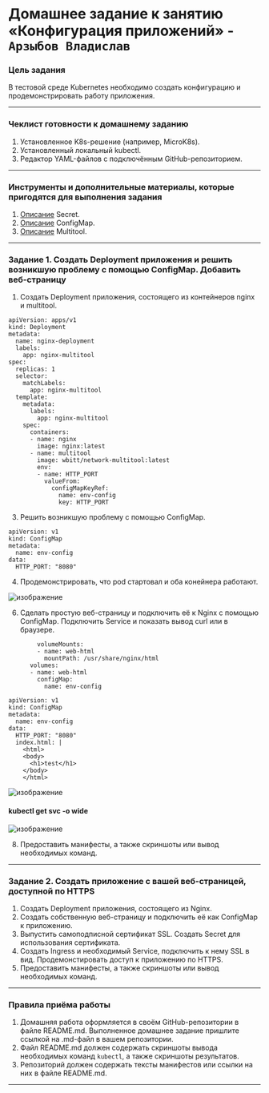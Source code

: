 # Домашнее задание к занятию «Конфигурация приложений» - `Арзыбов Владислав`

### Цель задания

В тестовой среде Kubernetes необходимо создать конфигурацию и продемонстрировать работу приложения.

------

### Чеклист готовности к домашнему заданию

1. Установленное K8s-решение (например, MicroK8s).
2. Установленный локальный kubectl.
3. Редактор YAML-файлов с подключённым GitHub-репозиторием.

------

### Инструменты и дополнительные материалы, которые пригодятся для выполнения задания

1. [Описание](https://kubernetes.io/docs/concepts/configuration/secret/) Secret.
2. [Описание](https://kubernetes.io/docs/concepts/configuration/configmap/) ConfigMap.
3. [Описание](https://github.com/wbitt/Network-MultiTool) Multitool.

------

### Задание 1. Создать Deployment приложения и решить возникшую проблему с помощью ConfigMap. Добавить веб-страницу

1. Создать Deployment приложения, состоящего из контейнеров nginx и multitool.

```
apiVersion: apps/v1
kind: Deployment
metadata:
  name: nginx-deployment
  labels:
    app: nginx-multitool
spec:
  replicas: 1
  selector:
    matchLabels:
      app: nginx-multitool
  template:
    metadata:
      labels:
        app: nginx-multitool
    spec:
      containers:
      - name: nginx
        image: nginx:latest
      - name: multitool
        image: wbitt/network-multitool:latest
        env:
        - name: HTTP_PORT
          valueFrom:
            configMapKeyRef:
              name: env-config
              key: HTTP_PORT
```

3. Решить возникшую проблему с помощью ConfigMap.

```
apiVersion: v1
kind: ConfigMap
metadata:
  name: env-config
data:
  HTTP_PORT: "8080"
```

4. Продемонстрировать, что pod стартовал и оба конейнера работают.

![изображение](https://github.com/user-attachments/assets/6e032bb6-4a11-496e-a768-e614ca9b1ec6)

6. Сделать простую веб-страницу и подключить её к Nginx с помощью ConfigMap. Подключить Service и показать вывод curl или в браузере.

```
        volumeMounts:
        - name: web-html
          mountPath: /usr/share/nginx/html
      volumes:
      - name: web-html
        configMap:
          name: env-config
```

```
apiVersion: v1
kind: ConfigMap
metadata:
  name: env-config
data:
  HTTP_PORT: "8080"
  index.html: |
    <html>
    <body>
      <h1>test</h1>
    </body>
    </html>
```

![изображение](https://github.com/user-attachments/assets/ebdf0c5a-0336-4fc0-abc5-a6544caf617f)

#### kubectl get svc -o wide

![изображение](https://github.com/user-attachments/assets/70e8a5be-b4bb-4660-a876-7b382615f1ad)

8. Предоставить манифесты, а также скриншоты или вывод необходимых команд.

------

### Задание 2. Создать приложение с вашей веб-страницей, доступной по HTTPS 

1. Создать Deployment приложения, состоящего из Nginx.
2. Создать собственную веб-страницу и подключить её как ConfigMap к приложению.
3. Выпустить самоподписной сертификат SSL. Создать Secret для использования сертификата.
4. Создать Ingress и необходимый Service, подключить к нему SSL в вид. Продемонстировать доступ к приложению по HTTPS. 
4. Предоставить манифесты, а также скриншоты или вывод необходимых команд.

------

### Правила приёма работы

1. Домашняя работа оформляется в своём GitHub-репозитории в файле README.md. Выполненное домашнее задание пришлите ссылкой на .md-файл в вашем репозитории.
2. Файл README.md должен содержать скриншоты вывода необходимых команд `kubectl`, а также скриншоты результатов.
3. Репозиторий должен содержать тексты манифестов или ссылки на них в файле README.md.

------
